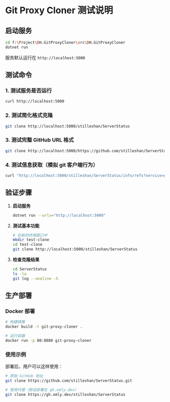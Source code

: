 # Git Proxy Cloner 测试说明

## 启动服务

```bash
cd f:\Project\DH.GitProxyCloner\src\DH.GitProxyCloner
dotnet run
```

服务默认运行在 `http://localhost:5000`

## 测试命令

### 1. 测试服务是否运行
```bash
curl http://localhost:5000
```

### 2. 测试简化格式克隆
```bash
git clone http://localhost:5000/stilleshan/ServerStatus
```

### 3. 测试完整 GitHub URL 格式
```bash
git clone http://localhost:5000/https://github.com/stilleshan/ServerStatus.git
```

### 4. 测试信息获取（模拟 git 客户端行为）
```bash
curl "http://localhost:5000/stilleshan/ServerStatus/info/refs?service=git-upload-pack"
```

## 验证步骤

1. **启动服务**
   ```bash
   dotnet run --urls="http://localhost:5000"
   ```

2. **测试基本功能**
   ```bash
   # 在新的终端窗口中
   mkdir test-clone
   cd test-clone
   git clone http://localhost:5000/stilleshan/ServerStatus
   ```

3. **检查克隆结果**
   ```bash
   cd ServerStatus
   ls -la
   git log --oneline -5
   ```

## 生产部署

### Docker 部署
```bash
# 构建镜像
docker build -t git-proxy-cloner .

# 运行容器
docker run -p 80:8080 git-proxy-cloner
```

### 使用示例
部署后，用户可以这样使用：

```bash
# 原始 GitHub 地址
git clone https://github.com/stilleshan/ServerStatus.git

# 使用代理（假设部署在 gh.xmly.dev）
git clone https://gh.xmly.dev/stilleshan/ServerStatus
```

